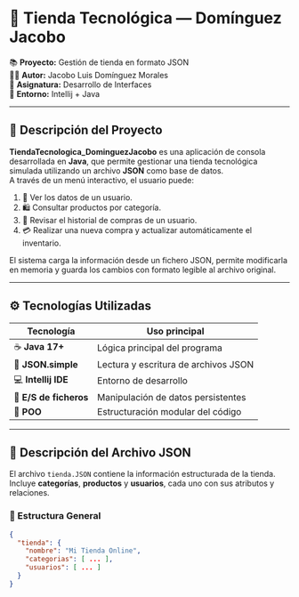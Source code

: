 # 🛒 Tienda Tecnológica — Domínguez Jacobo

📚 **Proyecto:** Gestión de tienda en formato JSON  
👨‍💻 **Autor:** Jacobo Luis Domínguez Morales  
🏫 **Asignatura:** Desarrollo de Interfaces  
🧰 **Entorno:** Intellij + Java

---

## 📖 Descripción del Proyecto

**TiendaTecnologica_DominguezJacobo** es una aplicación de consola desarrollada en **Java**, que permite gestionar una tienda tecnológica simulada utilizando un archivo **JSON** como base de datos.  
A través de un menú interactivo, el usuario puede:

1. 📄 Ver los datos de un usuario.  
2. 🛍️ Consultar productos por categoría.  
3. 🧾 Revisar el historial de compras de un usuario.  
4. 💳 Realizar una nueva compra y actualizar automáticamente el inventario.

El sistema carga la información desde un fichero JSON, permite modificarla en memoria y guarda los cambios con formato legible al archivo original.

---

## ⚙️ Tecnologías Utilizadas

| Tecnología | Uso principal |
|-------------|----------------|
| ☕ **Java 17+** | Lógica principal del programa |
| 🧩 **JSON.simple** | Lectura y escritura de archivos JSON |
| 💻 **Intellij IDE** | Entorno de desarrollo |
| 📂 **E/S de ficheros** | Manipulación de datos persistentes |
| 🧠 **POO** | Estructuración modular del código |


---

## 🧩 Descripción del Archivo JSON

El archivo `tienda.JSON` contiene la información estructurada de la tienda.  
Incluye **categorías**, **productos** y **usuarios**, cada uno con sus atributos y relaciones.

### 🏬 Estructura General

```json
{
  "tienda": {
    "nombre": "Mi Tienda Online",
    "categorias": [ ... ],
    "usuarios": [ ... ]
  }
}


